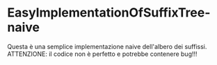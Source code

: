 # EasyImplementationOfSuffixTree-naive
Questa è una semplice implementazione naive dell'albero dei suffissi.
ATTENZIONE: il codice non è perfetto e potrebbe contenere bug!!!
